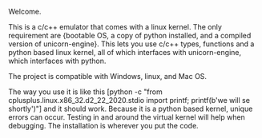 Welcome.

This is a c/c++ emulator that comes with a linux kernel. The only requirement are {bootable OS, a copy of python installed, and a compiled version of unicorn-engine}.
This lets you use c/c++ types, functions and a python based linux kernel, all of which interfaces with unicorn-engine, which interfaces with python.

The project is compatible with Windows, linux, and Mac OS.


The way you use it is like this [python -c "from cplusplus.linux.x86_32.d2_22_2020.stdio import printf; printf(b'we will se shortly')"] and it should work. Because it is a
 python based kernel, unique errors can occur. Testing in and around the virtual kernel will help when debugging. The installation is wherever you put the code.

